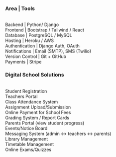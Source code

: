 <h3>Area | Tools</h3><br>
Backend | Python/ Django <br>
Frontend | Bootstrap / Tailwind / React<br>
Database | PostgreSQL / MySQL<br>
Hosting | Heroku / AWS<br>
Authentication | Django Auth, OAuth<br>
Notifications | Email (SMTP), SMS (Twilio)<br>
Version Control | Git + GitHub<br>
Payments  |  Stripe


<h3>Digital School Solutions</h3><br>
Student Registration<br>
Teachers Portal<br>
Class Attendance System<br>
Assignment Upload/Submission<br>
Online Payment for School Fees<br>
Grading System / Report Cards<br>
Parents Portal (view student progress)<br>
Events/Notice Board<br>
Messaging System (admin ↔ teachers ↔ parents)<br>
Library Management<br>
Timetable Management<br>
Online Exams/Quizzes<br>
